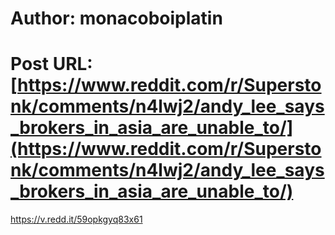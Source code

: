 # Author: monacoboiplatin
# Post URL: [https://www.reddit.com/r/Superstonk/comments/n4lwj2/andy_lee_says_brokers_in_asia_are_unable_to/](https://www.reddit.com/r/Superstonk/comments/n4lwj2/andy_lee_says_brokers_in_asia_are_unable_to/)


https://v.redd.it/59opkgyq83x61